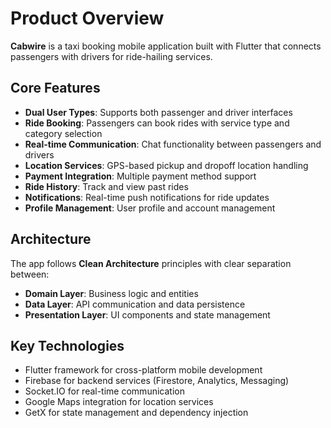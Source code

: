 # Product Overview

**Cabwire** is a taxi booking mobile application built with Flutter that connects passengers with drivers for ride-hailing services.

## Core Features

- **Dual User Types**: Supports both passenger and driver interfaces
- **Ride Booking**: Passengers can book rides with service type and category selection
- **Real-time Communication**: Chat functionality between passengers and drivers
- **Location Services**: GPS-based pickup and dropoff location handling
- **Payment Integration**: Multiple payment method support
- **Ride History**: Track and view past rides
- **Notifications**: Real-time push notifications for ride updates
- **Profile Management**: User profile and account management

## Architecture

The app follows **Clean Architecture** principles with clear separation between:
- **Domain Layer**: Business logic and entities
- **Data Layer**: API communication and data persistence
- **Presentation Layer**: UI components and state management

## Key Technologies

- Flutter framework for cross-platform mobile development
- Firebase for backend services (Firestore, Analytics, Messaging)
- Socket.IO for real-time communication
- Google Maps integration for location services
- GetX for state management and dependency injection